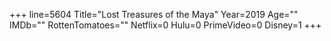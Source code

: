 +++
line=5604
Title="Lost Treasures of the Maya"
Year=2019
Age=""
IMDb=""
RottenTomatoes=""
Netflix=0
Hulu=0
PrimeVideo=0
Disney=1
+++

